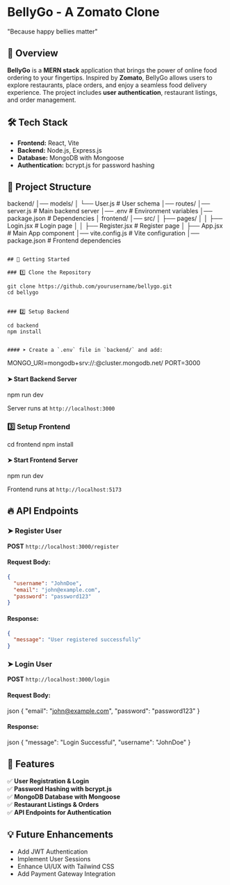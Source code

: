 # BellyGo - A Zomato Clone
"Because happy bellies matter"
## 📌 Overview
**BellyGo** is a **MERN stack** application that brings the power of online food ordering to your fingertips. Inspired by **Zomato**, BellyGo allows users to explore restaurants, place orders, and enjoy a seamless food delivery experience. The project includes **user authentication**, restaurant listings, and order management.

## 🛠 Tech Stack
- **Frontend:** React, Vite
- **Backend:** Node.js, Express.js
- **Database:** MongoDB with Mongoose
- **Authentication:** bcrypt.js for password hashing

## 📂 Project Structure

backend/
│── models/
│   └── User.js          # User schema
│── routes/
│── server.js            # Main backend server
│── .env                 # Environment variables
│── package.json         # Dependencies
│
frontend/
│── src/
│   ├── pages/
│   │   ├── Login.jsx    # Login page
│   │   ├── Register.jsx # Register page
│   ├── App.jsx          # Main App component
│── vite.config.js       # Vite configuration
│── package.json         # Frontend dependencies
```

## 🚀 Getting Started

### 1️⃣ Clone the Repository

git clone https://github.com/yourusername/bellygo.git
cd bellygo


### 2️⃣ Setup Backend

cd backend
npm install


#### ➤ Create a `.env` file in `backend/` and add:
```
MONGO_URI=mongodb+srv://<username>:<password>@cluster.mongodb.net/<database>
PORT=3000


#### ➤ Start Backend Server

npm run dev

Server runs at `http://localhost:3000`

### 3️⃣ Setup Frontend

cd frontend
npm install


#### ➤ Start Frontend Server

npm run dev

Frontend runs at `http://localhost:5173`

## 🔥 API Endpoints

### ➤ Register User
**POST** `http://localhost:3000/register`
#### Request Body:
```json
{
  "username": "JohnDoe",
  "email": "john@example.com",
  "password": "password123"
}
```
#### Response:
```json
{
  "message": "User registered successfully"
}
```

### ➤ Login User
**POST** `http://localhost:3000/login`
#### Request Body:
json
{
  "email": "john@example.com",
  "password": "password123"
}

#### Response:
json
{
  "message": "Login Successful",
  "username": "JohnDoe"
}


## 📌 Features
✅ **User Registration & Login**  
✅ **Password Hashing with bcrypt.js**  
✅ **MongoDB Database with Mongoose**  
✅ **Restaurant Listings & Orders**  
✅ **API Endpoints for Authentication**  

## 💡 Future Enhancements
- Add JWT Authentication
- Implement User Sessions
- Enhance UI/UX with Tailwind CSS
- Add Payment Gateway Integration



